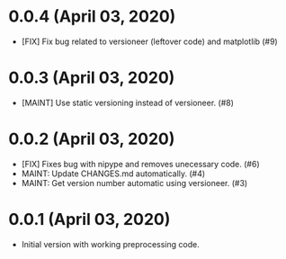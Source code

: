 0.0.4 (April 03, 2020)
======================

  * [FIX] Fix bug related to versioneer (leftover code) and matplotlib (#9)


0.0.3 (April 03, 2020)
======================

  * [MAINT] Use static versioning instead of versioneer. (#8)


0.0.2 (April 03, 2020)
======================

  * [FIX] Fixes bug with nipype and removes unecessary code. (#6)
  * MAINT: Update CHANGES.md automatically. (#4)
  * MAINT: Get version number automatic using versioneer. (#3)


0.0.1 (April 03, 2020)
======================

* Initial version with working preprocessing code.
